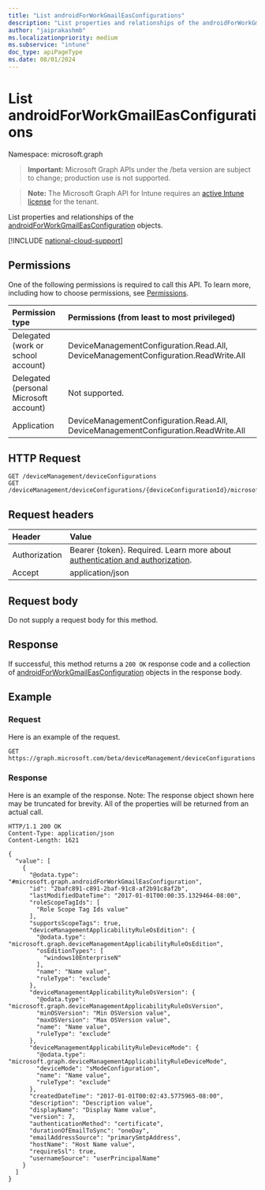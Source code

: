 ```yaml
---
title: "List androidForWorkGmailEasConfigurations"
description: "List properties and relationships of the androidForWorkGmailEasConfiguration objects."
author: "jaiprakashmb"
ms.localizationpriority: medium
ms.subservice: "intune"
doc_type: apiPageType
ms.date: 08/01/2024
---
```


# List androidForWorkGmailEasConfigurations

Namespace: microsoft.graph

> **Important:** Microsoft Graph APIs under the /beta version are subject to change; production use is not supported.

> **Note:** The Microsoft Graph API for Intune requires an [active Intune license](https://go.microsoft.com/fwlink/?linkid=839381) for the tenant.

List properties and relationships of the [androidForWorkGmailEasConfiguration](../resources/intune-deviceconfig-androidforworkgmaileasconfiguration.md) objects.

[!INCLUDE [national-cloud-support](../../includes/all-clouds.md)]

## Permissions
One of the following permissions is required to call this API. To learn more, including how to choose permissions, see [Permissions](/graph/permissions-reference).

|Permission type|Permissions (from least to most privileged)|
|:---|:---|
|Delegated (work or school account)|DeviceManagementConfiguration.Read.All, DeviceManagementConfiguration.ReadWrite.All|
|Delegated (personal Microsoft account)|Not supported.|
|Application|DeviceManagementConfiguration.Read.All, DeviceManagementConfiguration.ReadWrite.All|

## HTTP Request
<!-- {
  "blockType": "ignored"
}
-->
``` http
GET /deviceManagement/deviceConfigurations
GET /deviceManagement/deviceConfigurations/{deviceConfigurationId}/microsoft.graph.windowsDomainJoinConfiguration/networkAccessConfigurations
```

## Request headers
|Header|Value|
|:---|:---|
|Authorization|Bearer {token}. Required. Learn more about [authentication and authorization](/graph/auth/auth-concepts).|
|Accept|application/json|

## Request body
Do not supply a request body for this method.

## Response
If successful, this method returns a `200 OK` response code and a collection of [androidForWorkGmailEasConfiguration](../resources/intune-deviceconfig-androidforworkgmaileasconfiguration.md) objects in the response body.

## Example

### Request
Here is an example of the request.
``` http
GET https://graph.microsoft.com/beta/deviceManagement/deviceConfigurations
```

### Response
Here is an example of the response. Note: The response object shown here may be truncated for brevity. All of the properties will be returned from an actual call.
``` http
HTTP/1.1 200 OK
Content-Type: application/json
Content-Length: 1621

{
  "value": [
    {
      "@odata.type": "#microsoft.graph.androidForWorkGmailEasConfiguration",
      "id": "2bafc891-c891-2baf-91c8-af2b91c8af2b",
      "lastModifiedDateTime": "2017-01-01T00:00:35.1329464-08:00",
      "roleScopeTagIds": [
        "Role Scope Tag Ids value"
      ],
      "supportsScopeTags": true,
      "deviceManagementApplicabilityRuleOsEdition": {
        "@odata.type": "microsoft.graph.deviceManagementApplicabilityRuleOsEdition",
        "osEditionTypes": [
          "windows10EnterpriseN"
        ],
        "name": "Name value",
        "ruleType": "exclude"
      },
      "deviceManagementApplicabilityRuleOsVersion": {
        "@odata.type": "microsoft.graph.deviceManagementApplicabilityRuleOsVersion",
        "minOSVersion": "Min OSVersion value",
        "maxOSVersion": "Max OSVersion value",
        "name": "Name value",
        "ruleType": "exclude"
      },
      "deviceManagementApplicabilityRuleDeviceMode": {
        "@odata.type": "microsoft.graph.deviceManagementApplicabilityRuleDeviceMode",
        "deviceMode": "sModeConfiguration",
        "name": "Name value",
        "ruleType": "exclude"
      },
      "createdDateTime": "2017-01-01T00:02:43.5775965-08:00",
      "description": "Description value",
      "displayName": "Display Name value",
      "version": 7,
      "authenticationMethod": "certificate",
      "durationOfEmailToSync": "oneDay",
      "emailAddressSource": "primarySmtpAddress",
      "hostName": "Host Name value",
      "requireSsl": true,
      "usernameSource": "userPrincipalName"
    }
  ]
}
```
